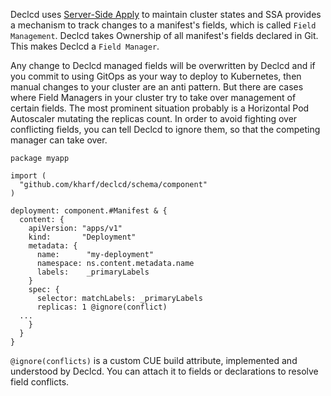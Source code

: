 Declcd uses [Server-Side Apply](https://kubernetes.io/docs/reference/using-api/server-side-apply/) to maintain cluster states and SSA provides a mechanism to track changes to a manifest's fields, which is called `Field Management`. Declcd takes Ownership of all manifest's fields declared in Git.
This makes Declcd a `Field Manager`.

Any change to Declcd managed fields will be overwritten by Declcd and if you commit to using GitOps as your way to deploy to Kubernetes, then manual changes to your cluster are an anti pattern.
But there are cases where Field Managers in your cluster try to take over management of certain fields.
The most prominent situation probably is a Horizontal Pod Autoscaler mutating the replicas count.
In order to avoid fighting over conflicting fields, you can tell Declcd to ignore them, so that the competing manager can take over. 

``` cue title="myapp/deployment.cue" hl_lines="18"
package myapp

import (
  "github.com/kharf/declcd/schema/component"
)

deployment: component.#Manifest & {
  content: {
    apiVersion: "apps/v1"
    kind:       "Deployment"
    metadata: {
      name:      "my-deployment"
      namespace: ns.content.metadata.name
      labels:    _primaryLabels
    }
    spec: {
      selector: matchLabels: _primaryLabels
      replicas: 1 @ignore(conflict)
  ...
    }
  }
}
```

`@ignore(conflicts)` is a custom CUE build attribute, implemented and understood by Declcd. You can attach it to fields or declarations to resolve field conflicts.

